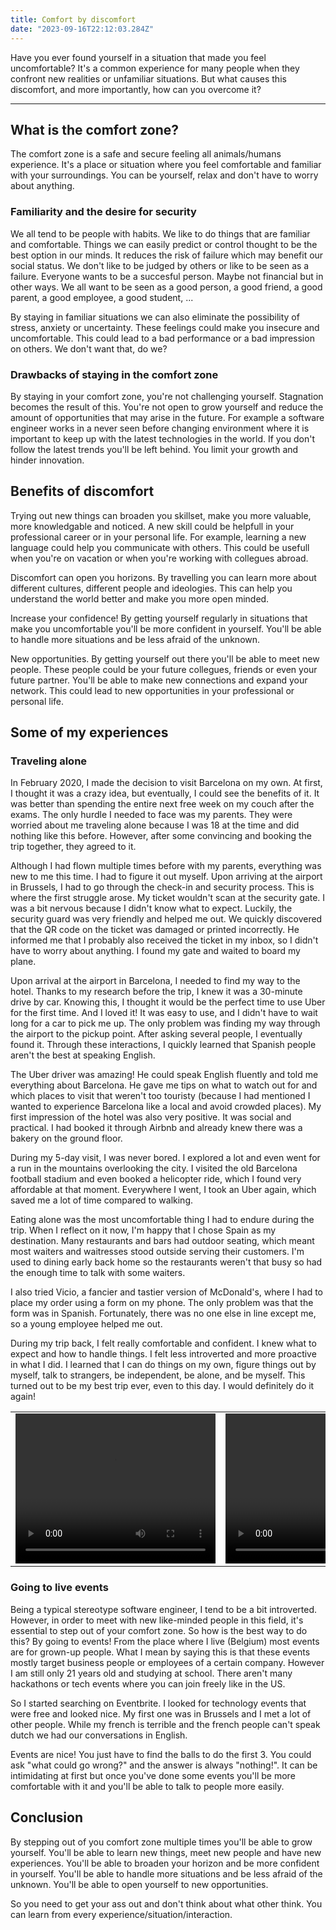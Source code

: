 ```yaml
---
title: Comfort by discomfort
date: "2023-09-16T22:12:03.284Z"
---
```


Have you ever found yourself in a situation that made you feel uncomfortable? It's a common experience for many people when they confront new realities or unfamiliar situations. But what causes this discomfort, and more importantly, how can you overcome it?

---

## What is the comfort zone?

The comfort zone is a safe and secure feeling all animals/humans experience. It's a place or situation where you feel comfortable and familiar with your surroundings. You can be yourself, relax and don't have to worry about anything.

### Familiarity and the desire for security

We all tend to be people with habits. We like to do things that are familiar and comfortable. Things we can easily predict or control thought to be the best option in our minds. It reduces the risk of failure which may benefit our social status. We don't like to be judged by others or like to be seen as a failure. Everyone wants to be a succesful person. Maybe not financial but in other ways. We all want to be seen as a good person, a good friend, a good parent, a good employee, a good student, ...

By staying in familiar situations we can also eliminate the possibility of stress, anxiety or uncertainty. These feelings could make you insecure and uncomfortable. This could lead to a bad performance or a bad impression on others. We don't want that, do we?

### Drawbacks of staying in the comfort zone

By staying in your comfort zone, you're not challenging yourself. Stagnation becomes the result of this. You're not open to grow yourself and reduce the amount of opportunities that may arise in the future. For example a software engineer works in a never seen before changing environment where it is important to keep up with the latest technologies in the world. If you don't follow the latest trends you'll be left behind. You limit your growth and hinder innovation.

## Benefits of discomfort

Trying out new things can broaden you skillset, make you more valuable, more knowledgable and noticed.
A new skill could be helpfull in your professional career or in your personal life. For example, learning a new language could help you communicate with others. This could be usefull when you're on vacation or when you're working with collegues abroad.

Discomfort can open you horizons. By travelling you can learn more about different cultures, different people and ideologies. This can help you understand the world better and make you more open minded.

Increase your confidence! By getting yourself regularly in situations that make you uncomfortable you'll be more confident in yourself. You'll be able to handle more situations and be less afraid of the unknown.

New opportunities. By getting yourself out there you'll be able to meet new people. These people could be your future collegues, friends or even your future partner. You'll be able to make new connections and expand your network. This could lead to new opportunities in your professional or personal life.

## Some of my experiences

### Traveling alone

In February 2020, I made the decision to visit Barcelona on my own. At first, I thought it was a crazy idea, but eventually, I could see the benefits of it. It was better than spending the entire next free week on my couch after the exams. The only hurdle I needed to face was my parents. They were worried about me traveling alone because I was 18 at the time and did nothing like this before. However, after some convincing and booking the trip together, they agreed to it.

Although I had flown multiple times before with my parents, everything was new to me this time. I had to figure it out myself. Upon arriving at the airport in Brussels, I had to go through the check-in and security process. This is where the first struggle arose. My ticket wouldn't scan at the security gate. I was a bit nervous because I didn't know what to expect. Luckily, the security guard was very friendly and helped me out. We quickly discovered that the QR code on the ticket was damaged or printed incorrectly. He informed me that I probably also received the ticket in my inbox, so I didn't have to worry about anything. I found my gate and waited to board my plane.

Upon arrival at the airport in Barcelona, I needed to find my way to the hotel. Thanks to my research before the trip, I knew it was a 30-minute drive by car. Knowing this, I thought it would be the perfect time to use Uber for the first time. And I loved it! It was easy to use, and I didn't have to wait long for a car to pick me up. The only problem was finding my way through the airport to the pickup point. After asking several people, I eventually found it. Through these interactions, I quickly learned that Spanish people aren't the best at speaking English.

The Uber driver was amazing! He could speak English fluently and told me everything about Barcelona. He gave me tips on what to watch out for and which places to visit that weren't too touristy (because I had mentioned I wanted to experience Barcelona like a local and avoid crowded places). My first impression of the hotel was also very positive. It was social and practical. I had booked it through Airbnb and already knew there was a bakery on the ground floor.

During my 5-day visit, I was never bored. I explored a lot and even went for a run in the mountains overlooking the city. I visited the old Barcelona football stadium and even booked a helicopter ride, which I found very affordable at that moment. Everywhere I went, I took an Uber again, which saved me a lot of time compared to walking.

Eating alone was the most uncomfortable thing I had to endure during the trip. When I reflect on it now, I'm happy that I chose Spain as my destination. Many restaurants and bars had outdoor seating, which meant most waiters and waitresses stood outside serving their customers. I'm used to dining early back home so the restaurants weren't that busy so had the enough time to talk with some waiters.

I also tried Vicio, a fancier and tastier version of McDonald's, where I had to place my order using a form on my phone. The only problem was that the form was in Spanish. Fortunately, there was no one else in line except me, so a young employee helped me out.

During my trip back, I felt really comfortable and confident. I knew what to expect and how to handle things. I felt less introverted and more proactive in what I did. I learned that I can do things on my own, figure things out by myself, talk to strangers, be independent, be alone, and be myself. This turned out to be my best trip ever, even to this day. I would definitely do it again!

<table><tr>
    <td> <video width="320" height="240" controls>
  <source src="content\blog\comfort\videos-images\view.mp4" type="video/mp4">
</video> </td>
    <td> <video width="320" height="240" controls>
  <source src="content\blog\comfort\videos-images\heli.mp4" type="video/mp4">
</video> </td>
</tr></table>

### Going to live events

Being a typical stereotype software engineer, I tend to be a bit introverted. However, in order to meet with new like-minded people in this field, it's essential to step out of your comfort zone. So how is the best way to do this? By going to events! From the place where I live (Belgium) most events are for grown-up people. What I mean by saying this is that these events mostly target business people or employees of a certain company. However I am still only 21 years old and studying at school. There aren't many hackathons or tech events where you can join freely like in the US.

So I started searching on Eventbrite. I looked for technology events that were free and looked nice. My first one was in Brussels and I met a lot of other people. While my french is terrible and the french people can't speak dutch we had our conversations in English.

Events are nice! You just have to find the balls to do the first 3. You could ask "what could go wrong?" and the answer is always "nothing!". It can be intimidating at first but once you've done some events you'll be more comfortable with it and you'll be able to talk to people more easily.

## Conclusion

By stepping out of you comfort zone multiple times you'll be able to grow yourself. You'll be able to learn new things, meet new people and have new experiences. You'll be able to broaden your horizon and be more confident in yourself. You'll be able to handle more situations and be less afraid of the unknown. You'll be able to open yourself to new opportunities.

So you need to get your ass out and don't think about what other think. You can learn from every experience/situation/interaction.
